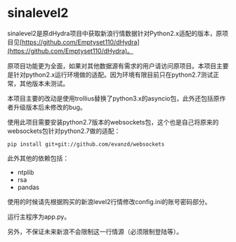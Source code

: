 # sinalevel2

sinalevel2是原dHydra项目中获取新浪行情数据针对Python2.x适配的版本，原项目见[https://github.com/Emptyset110/dHydra](https://github.com/Emptyset110/dHydra)。

原项目功能更为全面，如果对其他数据源有需求的用户请访问原项目。本项目主要是针对python2.x运行环境做的适配。因为环境有限目前只在python2.7测试正常，其他版本未测试。

本项目主要的改动是使用trollius替换了python3.x的asyncio包，此外还包括原作者升级版本后未修改的bug。

使用此项目需要安装python2.7版本的websockets包，这个也是自己将原来的websockets包针对python2.7做的适配：

    pip install git+git://github.com/evanzd/websockets

此外其他的依赖包括：

- ntplib
- rsa
- pandas

使用的时候请先根据购买的新浪level2行情修改config.ini的账号密码部分。

运行主程序为app.py。

另外，不保证未来新浪不会限制这一行情源（必须限制登陆等）。
